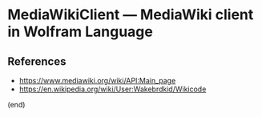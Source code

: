 # MediaWikiClient — MediaWiki client in Wolfram Language

## References

* https://www.mediawiki.org/wiki/API:Main_page
* https://en.wikipedia.org/wiki/User:Wakebrdkid/Wikicode

(end)
